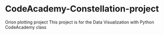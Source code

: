 # CodeAcademy-Constellation-project
Orion plotting project
This project is for the Data Visualization with Python CodeAcademy class
